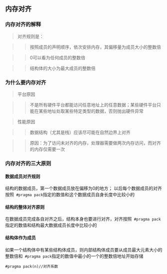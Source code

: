 ## 内存对齐

### 内存对齐的解释
>对齐规则是：

>>按照成员的声明顺序，依次安排内存，其偏移量为成员大小的整数倍

>>0可以看为任何成员的整数倍

>>结构体的大小为最大成员的整数倍

### 为什么要内存对齐
> 平台原因

>>不是所有硬件平台都能访问任意地址上的任意数据；某些硬件平台只能在某些地址处取某些特定类型的数据，否则抛出硬件异常

> 性能原因

>>数据结构（尤其是栈）应该尽可能在自然边界上对齐

>>原因：为了访问未对齐的内存，处理器需要做两次内存访问，而对齐的内存仅需要一次

### 内存对齐的三大原则

#### 数据成员对齐规则
结构的数据成员，第一个数据成员放在偏移为0的地方；
以后每个数据成员的对齐按照``` #pragma pack```指定的数值和这个数据成员自身长度中比较小的

#### 结构的整体对齐原则
在数据成员完成各自对齐之后，结构本身也要进行对齐，对齐按照``` #pragma pack```指定的数值和结构最大数据成员长度中比较小的

#### 结构体作为成员
如果一个结构体中有某些结构体成员，则内部结构体成员要从成员最大元素大小的整数倍和``` #pragma pack```指定的数值中最小的一个的整数倍地址开始存储

```
#pragma pack(n)//对齐系数
```